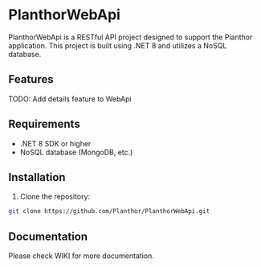 # PlanthorWebApi

PlanthorWebApi is a RESTful API project designed to support the Planthor application. This project is built using .NET 8 and utilizes a NoSQL database.

## Features

TODO: Add details feature to WebApi

## Requirements

- .NET 8 SDK or higher
- NoSQL database (MongoDB, etc.)

## Installation

1. Clone the repository:

```bash
git clone https://github.com/Planthor/PlanthorWebApi.git
```

## Documentation

Please check WIKI for more documentation.

